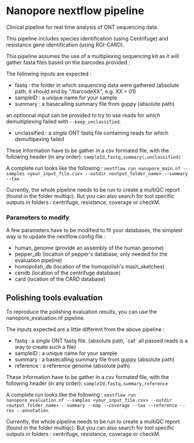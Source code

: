 # Nanopore nextflow pipeline

Clinical pipeline for real time analysis of ONT sequencing data.  


This pipeline includes species identification (using Centrifuge) and resistance gene identification (using RGI-CARD).

This pipeline assumes the use of a multiplexing sequencing kit as it will gather fasta files based on the barcodes provided :

The following inputs are expected :
- fastq     : the folder in which sequencing data were gathered (absolute path, it should end by "/barcodeXX", e.g. XX = 01)
- sampleID  : a unique name for your sample
- summary   : a basecalling summary file from guppy (absolute path)  

an optionnal input can be provided to try to use reads for which demultiplexing failed with `--keep_unclassified`.
- unclassified : a *single* ONT fastq file containing reads for which demultipexing failed 

These information have to be gather in a csv formated file, with the following header (in any order):
`sampleId,fastq,summary(,unclassified)`

A complete run looks like the following :
`nextflow run nanopore_main.nf --samples <your_input_file.csv> --outdir <output_folder_name> --summary --tax`

Currently, the whole pipeline needs to be run to create a multiQC report (found in the folder multiqc).
But you can also search for tool specific outputs in folders : centrifuge, resistance, coverage or checkM.

### Parameters to modify

A few parameters have to be modified to fit your databases, the simplest way is to update the nextflow.config file :
- human_genome  (provide an assembly of the human genome)
- pepper_db     (location of pepper's database, only needed for the evaluation pipeline)
- homopolish_db (location of the homopolish's mash_sketches)
- cendb         (location of the centrifuge database)
- card          (location of the CARD database)

## Polishing tools evaluation

To reproduce the polishing evaluation results, you can use the nanopore_evaluation.nf pipeline.

The inputs expected are a little different from the above pipeline :
- fastq     : a *single* ONT fastq file. (absolute path, ´cat´ all passed reads is a way to create such a file)
- sampleID  : a unique name for your sample
- summary   : a basecalling summary file from guppy (absolute path)
- reference : a reference genome (absolute path)

These information have to be gather in a csv formated file, with the following header (in any order):
`sampleId,fastq,summary,reference`

A complete run looks like the following :
`nextflow run nanopore_evaluation.nf --samples <your_input_file.csv> --outdir <output_folder_name> --summary --map --coverage --tax --reference --res --annotation`

Currently, the whole pipeline needs to be run to create a multiQC report (found in the folder multiqc).
But you can also search for tool specific outputs in folders : centrifuge, resistance, coverage or checkM.





